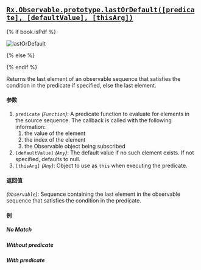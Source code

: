 ## [`Rx.Observable.prototype.lastOrDefault([predicate], [defaultValue], [thisArg])`](https://github.com/Reactive-Extensions/RxJS/blob/master/src/core/linq/observable/lastordefault.js)

{% if book.isPdf %}

![lastOrDefault](http://reactivex.io/documentation/operators/images/lastOrDefault.png)

{% else %}



{% endif %}

Returns the last element of an observable sequence that satisfies the condition in the predicate if specified, else the last element.

#### 参数
1. `predicate` *(`Function`)*: A predicate function to evaluate for elements in the source sequence. The callback is called with the following information:
    1. the value of the element
    2. the index of the element
    3. the Observable object being subscribed
2. `[defaultValue]` *(`Any`)*: The default value if no such element exists.  If not specified, defaults to null.
3. `[thisArg]` *(`Any`)*: Object to use as `this` when executing the predicate.

#### 返回值
*(`Observable`)*: Sequence containing the last element in the observable sequence that satisfies the condition in the predicate.

#### 例

##### No Match

[](http://jsbin.com/wokaki/1/embed?js,console)

##### Without predicate

[](http://jsbin.com/cubuh/1/embed?js,console)

##### With predicate

[](http://jsbin.com/vayal/1/embed?js,console)
